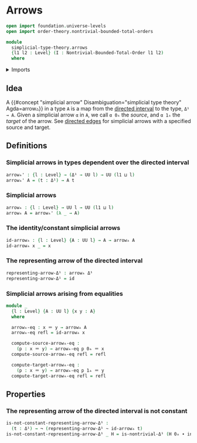 # Arrows

```agda
open import foundation.universe-levels
open import order-theory.nontrivial-bounded-total-orders

module
  simplicial-type-theory.arrows
  {l1 l2 : Level} (I : Nontrivial-Bounded-Total-Order l1 l2)
  where
```

<details><summary>Imports</summary>

```agda
open import foundation.function-types
open import foundation.homotopies
open import foundation.identity-types
open import foundation.negation
open import foundation.universe-levels

open import simplicial-type-theory.directed-interval-type I I
```

</details>

## Idea

A
{{#concept "simplicial arrow" Disambiguation="simplicial type theory" Agda=arrow▵}}
in a type `A` is a map from the
[directed interval](simplicial-type-theory.directed-interval-type.md) to the
type, `Δ¹ → A`. Given a simplicial arrow `α` in `A`, we call `α 0▵` the
_source_, and `α 1▵` the _target_ of the arrow. See
[directed edges](simplicial-type-theory.directed-edges.md) for simplicial arrows
with a specified source and target.

## Definitions

### Simplicial arrows in types dependent over the directed interval

```agda
arrow▵' : {l : Level} → (Δ¹ → UU l) → UU (l1 ⊔ l)
arrow▵' A = (t : Δ¹) → A t
```

### Simplicial arrows

```agda
arrow▵ : {l : Level} → UU l → UU (l1 ⊔ l)
arrow▵ A = arrow▵' (λ _ → A)
```

### The identity/constant simplicial arrows

```agda
id-arrow▵ : {l : Level} {A : UU l} → A → arrow▵ A
id-arrow▵ x _ = x
```

### The representing arrow of the directed interval

```agda
representing-arrow-Δ¹ : arrow▵ Δ¹
representing-arrow-Δ¹ = id
```

### Simplicial arrows arising from equalities

```agda
module _
  {l : Level} {A : UU l} {x y : A}
  where

  arrow▵-eq : x ＝ y → arrow▵ A
  arrow▵-eq refl = id-arrow▵ x

  compute-source-arrow▵-eq :
    (p : x ＝ y) → arrow▵-eq p 0▵ ＝ x
  compute-source-arrow▵-eq refl = refl

  compute-target-arrow▵-eq :
    (p : x ＝ y) → arrow▵-eq p 1▵ ＝ y
  compute-target-arrow▵-eq refl = refl
```

## Properties

### The representing arrow of the directed interval is not constant

```agda
is-not-constant-representing-arrow-Δ¹ :
  (t : Δ¹) → ¬ (representing-arrow-Δ¹ ~ id-arrow▵ t)
is-not-constant-representing-arrow-Δ¹ _ H = is-nontrivial-Δ¹ (H 0▵ ∙ inv (H 1▵))
```

